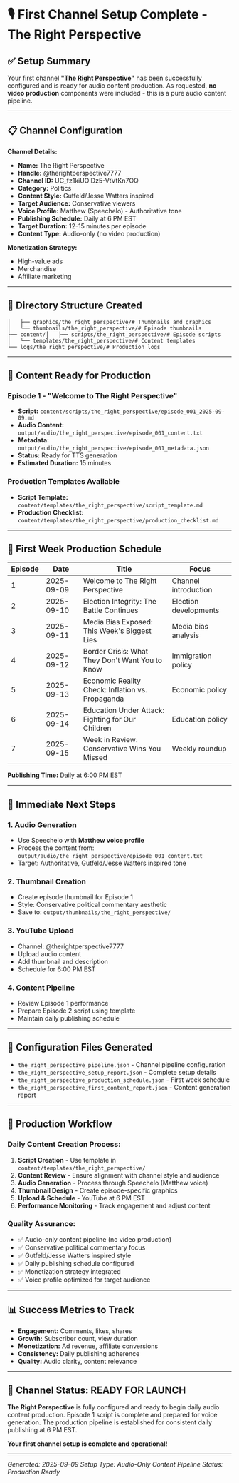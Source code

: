 # 🎙️ First Channel Setup Complete - The Right Perspective

## ✅ Setup Summary

Your first channel **"The Right Perspective"** has been successfully configured and is ready for audio content production. As requested, **no video production** components were included - this is a pure audio content pipeline.

---

## 📋 Channel Configuration

**Channel Details:**
- **Name:** The Right Perspective
- **Handle:** @therightperspective7777
- **Channel ID:** UC_fz1kiUOIDz5-VtVtKn7OQ
- **Category:** Politics
- **Content Style:** Gutfeld/Jesse Watters inspired
- **Target Audience:** Conservative viewers
- **Voice Profile:** Matthew (Speechelo) - Authoritative tone
- **Publishing Schedule:** Daily at 6 PM EST
- **Target Duration:** 12-15 minutes per episode
- **Content Type:** Audio-only (no video production)

**Monetization Strategy:**
- High-value ads
- Merchandise
- Affiliate marketing

---

## 📁 Directory Structure Created

```/online production/├── output/│   ├── audio/the_right_perspective/# Generated audio files
│   ├── graphics/the_right_perspective/# Thumbnails and graphics
│   └── thumbnails/the_right_perspective/# Episode thumbnails
├── content/│   ├── scripts/the_right_perspective/# Episode scripts
│   └── templates/the_right_perspective/# Content templates
└── logs/the_right_perspective/# Production logs
```

---

## 📝 Content Ready for Production

### Episode 1 - "Welcome to The Right Perspective"
- **Script:** `content/scripts/the_right_perspective/episode_001_2025-09-09.md`
- **Audio Content:** `output/audio/the_right_perspective/episode_001_content.txt`
- **Metadata:** `output/audio/the_right_perspective/episode_001_metadata.json`
- **Status:** Ready for TTS generation
- **Estimated Duration:** 15 minutes

### Production Templates Available
- **Script Template:** `content/templates/the_right_perspective/script_template.md`
- **Production Checklist:** `content/templates/the_right_perspective/production_checklist.md`

---

## 📅 First Week Production Schedule

| Episode | Date | Title | Focus |
|---------|------|-------|-------|
| 1 | 2025-09-09 | Welcome to The Right Perspective | Channel introduction |
| 2 | 2025-09-10 | Election Integrity: The Battle Continues | Election developments |
| 3 | 2025-09-11 | Media Bias Exposed: This Week's Biggest Lies | Media bias analysis |
| 4 | 2025-09-12 | Border Crisis: What They Don't Want You to Know | Immigration policy |
| 5 | 2025-09-13 | Economic Reality Check: Inflation vs. Propaganda | Economic policy |
| 6 | 2025-09-14 | Education Under Attack: Fighting for Our Children | Education policy |
| 7 | 2025-09-15 | Week in Review: Conservative Wins You Missed | Weekly roundup |

**Publishing Time:** Daily at 6:00 PM EST

---

## 🎯 Immediate Next Steps

### 1. Audio Generation
- Use Speechelo with **Matthew voice profile**
- Process the content from: `output/audio/the_right_perspective/episode_001_content.txt`
- Target: Authoritative, Gutfeld/Jesse Watters inspired tone

### 2. Thumbnail Creation
- Create episode thumbnail for Episode 1
- Style: Conservative political commentary aesthetic
- Save to: `output/thumbnails/the_right_perspective/`

### 3. YouTube Upload
- Channel: @therightperspective7777
- Upload audio content
- Add thumbnail and description
- Schedule for 6:00 PM EST

### 4. Content Pipeline
- Review Episode 1 performance
- Prepare Episode 2 script using template
- Maintain daily publishing schedule

---

## 🔧 Configuration Files Generated

- `the_right_perspective_pipeline.json` - Channel pipeline configuration
- `the_right_perspective_setup_report.json` - Complete setup details
- `the_right_perspective_production_schedule.json` - First week schedule
- `the_right_perspective_first_content_report.json` - Content generation report

---

## 🚀 Production Workflow

### Daily Content Creation Process:
1. **Script Creation** - Use template in `content/templates/the_right_perspective/`
2. **Content Review** - Ensure alignment with channel style and audience
3. **Audio Generation** - Process through Speechelo (Matthew voice)
4. **Thumbnail Design** - Create episode-specific graphics
5. **Upload & Schedule** - YouTube at 6 PM EST
6. **Performance Monitoring** - Track engagement and adjust content

### Quality Assurance:
- ✅ Audio-only content pipeline (no video production)
- ✅ Conservative political commentary focus
- ✅ Gutfeld/Jesse Watters inspired style
- ✅ Daily publishing schedule configured
- ✅ Monetization strategy integrated
- ✅ Voice profile optimized for target audience

---

## 📊 Success Metrics to Track

- **Engagement:** Comments, likes, shares
- **Growth:** Subscriber count, view duration
- **Monetization:** Ad revenue, affiliate conversions
- **Consistency:** Daily publishing adherence
- **Quality:** Audio clarity, content relevance

---

## 🎉 Channel Status: READY FOR LAUNCH

**The Right Perspective** is fully configured and ready to begin daily audio content production. Episode 1 script is complete and prepared for voice generation. The production pipeline is established for consistent daily publishing at 6 PM EST.

**Your first channel setup is complete and operational!**

---

*Generated: 2025-09-09*
*Setup Type: Audio-Only Content Pipeline*
*Status: Production Ready*
